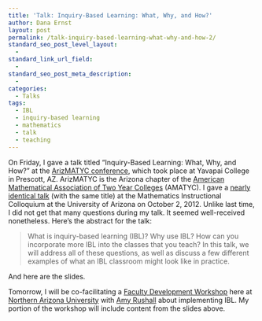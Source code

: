 ```yaml
---
title: 'Talk: Inquiry-Based Learning: What, Why, and How?'
author: Dana Ernst
layout: post
permalink: /talk-inquiry-based-learning-what-why-and-how-2/
standard_seo_post_level_layout:
  - 
standard_link_url_field:
  - 
standard_seo_post_meta_description:
  - 
categories:
  - Talks
tags:
  - IBL
  - inquiry-based learning
  - mathematics
  - talk
  - teaching
---
```

<div class="kcite-section" kcite-section-id="370">
  <p>
    On Friday, I gave a talk titled &#8220;Inquiry-Based Learning: What, Why, and How?&#8221; at the <a href="http://arizmatyc.org/wp/?page_id=279">ArizMATYC conference</a>, which took place at Yavapai College in Prescott, AZ. ArizMATYC is the Arizona chapter of the <a href="http://www.amatyc.org/">American Mathematical Association of Two Year Colleges</a> (AMATYC). I gave a <a href="http://danaernst.com/talk-inquiry-based-learning-what-why-and-how/">nearly identical talk</a> (with the same title) at the Mathematics Instructional Colloquium at the University of Arizona on October 2, 2012. Unlike last time, I did not get that many questions during my talk. It seemed well-received nonetheless. Here&#8217;s the abstract for the talk:
  </p>
  
  <blockquote>
    <p>
      What is inquiry-based learning (IBL)? Why use IBL? How can you incorporate more IBL into the classes that you teach? In this talk, we will address all of these questions, as well as discuss a few different examples of what an IBL classroom might look like in practice.
    </p>
  </blockquote>
  
  <p>
    And here are the slides.
  </p>
  
  <div>
  </div>
  
  <p>
    Tomorrow, I will be co-facilitating a <a href="http://nau.edu/Faculty-Development/Events/Calendar/">Faculty Development Workshop</a> here at <a href="http://nau.edu">Northern Arizona University</a> with <a href="http://oak.ucc.nau.edu/ald4/">Amy Rushall</a> about implementing IBL. My portion of the workshop will include content from the slides above.
  </p>
  
  <!-- kcite active, but no citations found -->
</div>

<!-- kcite-section 370 -->